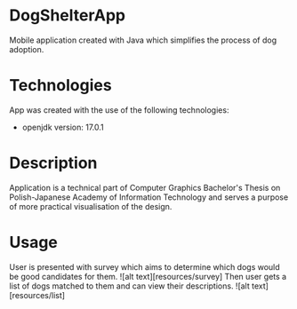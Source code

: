 # DogShelterApp

Mobile application created with Java which simplifies the process of dog adoption.

# Technologies

App was created with the use of the following technologies:

- openjdk version: 17.0.1

# Description

Application is a technical part of Computer Graphics Bachelor's Thesis on Polish-Japanese Academy of Information Technology and serves a purpose of more practical visualisation of the design.

# Usage

User is presented with survey which aims to determine which dogs would be good candidates for them.
![alt text][resources/survey]
Then user gets a list of dogs matched to them and can view their descriptions.
![alt text][resources/list]
